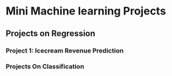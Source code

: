 # Mini Machine learning Projects


## Projects on Regression

### Project 1: Icecream Revenue Prediction


### Projects On Classification



